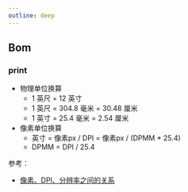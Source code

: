 ```yaml
---
outline: deep
---
```

## Bom
### print
- 物理单位换算
  - 1 英尺 = 12 英寸
  - 1 英尺 = 304.8 毫米 = 30.48 厘米
  - 1 英寸 = 25.4 毫米 = 2.54 厘米
- 像素单位换算
  - 英寸 = 像素px / DPI = 像素px / (DPMM * 25.4​)
  - DPMM =  DPI / 25.4​
  
参考：
- [像素、DPI、分辨率之间的关系](​https://blog.csdn.net/hfy1237/article/details/129344498)
